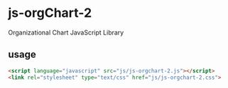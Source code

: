 # js-orgChart-2
Organizational Chart JavaScript Library

<h2><a name="usage" class="anchor" href="#usage"><span class="mini-icon mini-icon-link"></span></a>usage</h2>

```html
<script language="javascript" src="js/js-orgchart-2.js"></script>
<link rel="stylesheet" type="text/css" href="js/js-orgchart-2.css">
```
